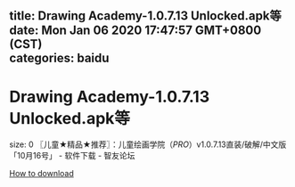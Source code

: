
title: Drawing Academy-1.0.7.13 Unlocked.apk等
date: Mon Jan 06 2020 17:47:57 GMT+0800 (CST)    
categories: baidu
---

# Drawing Academy-1.0.7.13 Unlocked.apk等
size: 0
 〖儿童★精品★推荐〗：儿童绘画学院（*PRO*）v1.0.7.13直装/破解/中文版「10月16号」 - 软件下载 - 智友论坛
 

[How to download](https://bpcam.bemobtrk.com/go/2ceec3aa-1ca2-46d6-b9ff-aaa5c184517c?jno=5039)